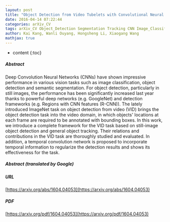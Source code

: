 ```yaml
---
layout: post
title: "Object Detection from Video Tubelets with Convolutional Neural Networks"
date: 2016-04-14 07:22:44
categories: arXiv_CV
tags: arXiv_CV Object_Detection Segmentation Tracking CNN Image_Classification Object_Tracking Semantic_Segmentation Classification Detection Relation
author: Kai Kang, Wanli Ouyang, Hongsheng Li, Xiaogang Wang
mathjax: true
---
```


* content
{:toc}

##### Abstract
Deep Convolution Neural Networks (CNNs) have shown impressive performance in various vision tasks such as image classification, object detection and semantic segmentation. For object detection, particularly in still images, the performance has been significantly increased last year thanks to powerful deep networks (e.g. GoogleNet) and detection frameworks (e.g. Regions with CNN features (R-CNN)). The lately introduced ImageNet task on object detection from video (VID) brings the object detection task into the video domain, in which objects' locations at each frame are required to be annotated with bounding boxes. In this work, we introduce a complete framework for the VID task based on still-image object detection and general object tracking. Their relations and contributions in the VID task are thoroughly studied and evaluated. In addition, a temporal convolution network is proposed to incorporate temporal information to regularize the detection results and shows its effectiveness for the task.

##### Abstract (translated by Google)


##### URL
[https://arxiv.org/abs/1604.04053](https://arxiv.org/abs/1604.04053)

##### PDF
[https://arxiv.org/pdf/1604.04053](https://arxiv.org/pdf/1604.04053)


